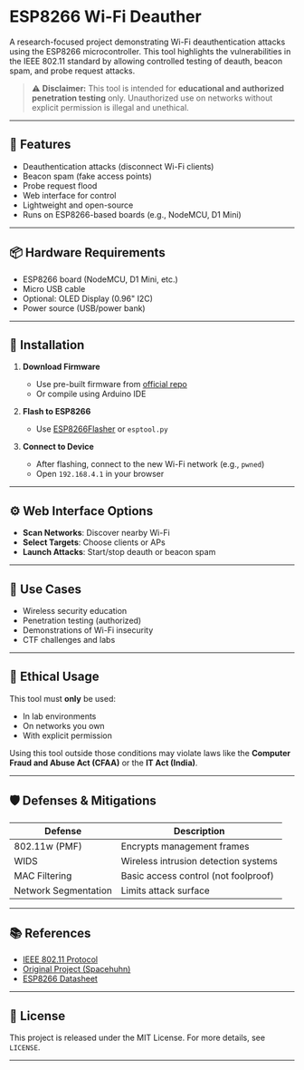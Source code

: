 # ESP8266 Wi-Fi Deauther

A research-focused project demonstrating Wi-Fi deauthentication attacks using the ESP8266 microcontroller. This tool highlights the vulnerabilities in the IEEE 802.11 standard by allowing controlled testing of deauth, beacon spam, and probe request attacks.

> ⚠️ **Disclaimer:** This tool is intended for **educational and authorized penetration testing** only. Unauthorized use on networks without explicit permission is illegal and unethical.

---

## 📌 Features

- Deauthentication attacks (disconnect Wi-Fi clients)
- Beacon spam (fake access points)
- Probe request flood
- Web interface for control
- Lightweight and open-source
- Runs on ESP8266-based boards (e.g., NodeMCU, D1 Mini)

---

## 📦 Hardware Requirements

- ESP8266 board (NodeMCU, D1 Mini, etc.)
- Micro USB cable
- Optional: OLED Display (0.96" I2C)
- Power source (USB/power bank)

---

## 🚀 Installation

1. **Download Firmware**
   - Use pre-built firmware from [official repo](https://github.com/SpacehuhnTech/esp8266_deauther/releases)
   - Or compile using Arduino IDE

2. **Flash to ESP8266**
   - Use [ESP8266Flasher](https://github.com/nodemcu/nodemcu-flasher) or `esptool.py`

3. **Connect to Device**
   - After flashing, connect to the new Wi-Fi network (e.g., `pwned`)
   - Open `192.168.4.1` in your browser

---

## ⚙️ Web Interface Options

- **Scan Networks**: Discover nearby Wi-Fi
- **Select Targets**: Choose clients or APs
- **Launch Attacks**: Start/stop deauth or beacon spam

---

## 🧠 Use Cases

- Wireless security education
- Penetration testing (authorized)
- Demonstrations of Wi-Fi insecurity
- CTF challenges and labs

---

## 🔐 Ethical Usage

This tool must **only** be used:
- In lab environments
- On networks you own
- With explicit permission

Using this tool outside those conditions may violate laws like the **Computer Fraud and Abuse Act (CFAA)** or the **IT Act (India)**.

---

## 🛡️ Defenses & Mitigations

| Defense           | Description                             |
|------------------|-----------------------------------------|
| 802.11w (PMF)     | Encrypts management frames              |
| WIDS              | Wireless intrusion detection systems    |
| MAC Filtering     | Basic access control (not foolproof)    |
| Network Segmentation | Limits attack surface                 |

---

## 📚 References

- [IEEE 802.11 Protocol](https://standards.ieee.org)
- [Original Project (Spacehuhn)](https://github.com/SpacehuhnTech/esp8266_deauther)
- [ESP8266 Datasheet](https://www.espressif.com/en/products/socs/esp8266)

---

## 📜 License

This project is released under the MIT License. For more details, see `LICENSE`.

---

